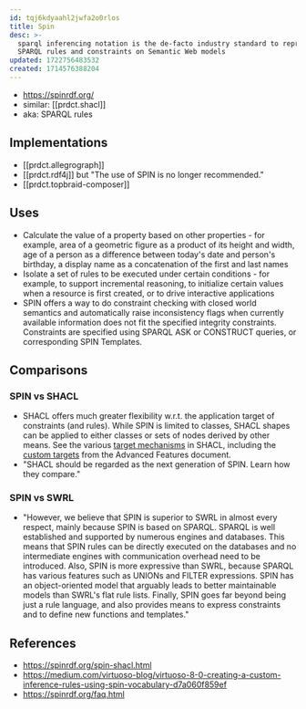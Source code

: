 ```yaml
---
id: tqj6kdyaahl2jwfa2o0rlos
title: Spin
desc: >-
  sparql inferencing notation is the de-facto industry standard to represent
  SPARQL rules and constraints on Semantic Web models
updated: 1722756483532
created: 1714576388204
---
```


- https://spinrdf.org/
- similar: [[prdct.shacl]]
- aka: SPARQL rules

## Implementations

- [[prdct.allegrograph]]
- [[prdct.rdf4j]] but "The use of SPIN is no longer recommended."
- [[prdct.topbraid-composer]]

## Uses

- Calculate the value of a property based on other properties - for example, area of a geometric figure as a product of its height and width, age of a person as a difference between today's date and person's birthday, a display name as a concatenation of the first and last names
- Isolate a set of rules to be executed under certain conditions - for example, to support incremental reasoning, to initialize certain values when a resource is first created, or to drive interactive applications
- SPIN offers a way to do constraint checking with closed world semantics and automatically raise inconsistency flags when currently available information does not fit the specified integrity constraints. Constraints are specified using SPARQL ASK or CONSTRUCT queries, or corresponding SPIN Templates.


## Comparisons

### SPIN vs SHACL

- SHACL offers much greater flexibility w.r.t. the application target of constraints (and rules). While SPIN is limited to classes, SHACL shapes can be applied to either classes or sets of nodes derived by other means. See the various [target mechanisms](https://www.w3.org/TR/shacl/#targets) in SHACL, including the [custom targets](https://www.w3.org/TR/shacl-af/#targets) from the Advanced Features document.
- "SHACL should be regarded as the next generation of SPIN. Learn how they compare."

### SPIN vs SWRL

- "However, we believe that SPIN is superior to SWRL in almost every respect, mainly because SPIN is based on SPARQL. SPARQL is well established and supported by numerous engines and databases. This means that SPIN rules can be directly executed on the databases and no intermediate engines with communication overhead need to be introduced. Also, SPIN is more expressive than SWRL, because SPARQL has various features such as UNIONs and FILTER expressions. SPIN has an object-oriented model that arguably leads to better maintainable models than SWRL's flat rule lists. Finally, SPIN goes far beyond being just a rule language, and also provides means to express constraints and to define new functions and templates."


## References

- https://spinrdf.org/spin-shacl.html
- https://medium.com/virtuoso-blog/virtuoso-8-0-creating-a-custom-inference-rules-using-spin-vocabulary-d7a060f859ef
- https://spinrdf.org/faq.html